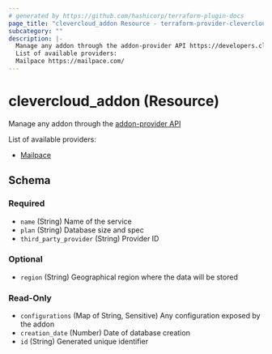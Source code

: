 ```yaml
---
# generated by https://github.com/hashicorp/terraform-plugin-docs
page_title: "clevercloud_addon Resource - terraform-provider-clevercloud"
subcategory: ""
description: |-
  Manage any addon through the addon-provider API https://developers.clever-cloud.com/doc/extend/add-ons-api/#add-on-provider-api
  List of available providers:
  Mailpace https://mailpace.com/
---
```


# clevercloud_addon (Resource)

Manage any addon through the [addon-provider API](https://developers.clever-cloud.com/doc/extend/add-ons-api/#add-on-provider-api)


List of available providers:

* [Mailpace](https://mailpace.com/)



<!-- schema generated by tfplugindocs -->
## Schema

### Required

- `name` (String) Name of the service
- `plan` (String) Database size and spec
- `third_party_provider` (String) Provider ID

### Optional

- `region` (String) Geographical region where the data will be stored

### Read-Only

- `configurations` (Map of String, Sensitive) Any configuration exposed by the addon
- `creation_date` (Number) Date of database creation
- `id` (String) Generated unique identifier
